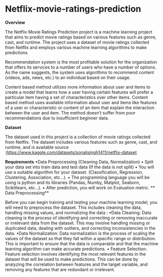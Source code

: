 # Netflix-movie-ratings-prediction

**Overview**

The Netflix Movie Ratings Prediction project is a machine learning project that aims to predict movie ratings based on various features such as genre, cast, and runtime. The project uses a dataset of movie ratings collected from Netflix and employs various machine learning algorithms to make predictions

Recommendation system is the most profitable solution for the organization that offers its services to a number of users who have a number of options. As the name suggests, the system uses algorithms to recommend content (videos, ads, news, etc.) to an individual based on their usage.

Content based method utilizes more information about user and items to create a model that learns how a user having certain features will prefer a particular item having a set of characteristics over other items. Content based method uses available information about user and items like features of a user or characteristic or content of an item that explain the interaction between the user and item. The method doesn’t suffer from poor recommendations due to insufficient beginner data.

**Dataset**

The dataset used in this project is a collection of movie ratings collected from Netflix. The dataset includes various features such as genre, cast, and runtime, and is available
source :https://www.kaggle.com/datasets/sonalisingh1411/netflix-dataset

**Requirements**
•Data Preprocessing (Cleaning Data, Normalization)
• Split your data set into train data and test data (If the data is not split)
• You will use a suitable algorithm for your dataset. (Classification, Regression, Clustering, Association, etc...).
• The programming language you will be using is python and its libraries (Pandas, Numby, Matplot, Seaborn, Scikitlearn, etc...).
• After prediction, you will work on Evaluation metric.
** 
Data Preprocessing**

Before you can begin training and testing your machine learning model, you will need to preprocess the dataset. This includes cleaning the data, handling missing values, and normalizing the data :
     •Data Cleaning:
        Data cleaning is the process of identifying and correcting or removing inaccurate or irrelevant data from the dataset. This may involve handling missing or             duplicated data, dealing with outliers, and correcting inconsistencies in the data.
    •Data Normalization:
        Data normalization is the process of scaling the values of the dataset so that they fall within a specific range or distribution. This is important to ensure
        that the data is comparable and that the machine learning algorithm can make accurate predictions.
    • Feature Selection:
        Feature selection involves identifying the most relevant features in the dataset that will be used to make predictions. This can be done by analyzing the               correlation between features and the target variable, and removing any features that are redundant or irrelevant.




